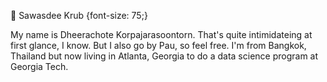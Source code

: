 👋 Sawasdee Krub {font-size: 75;}

My name is Dheerachote Korpajarasoontorn. That's quite intimidateing at first glance, I know. But I also go by Pau, so feel free. I'm from Bangkok, Thailand but now living in Atlanta, Georgia to do a data science program at Georgia Tech.
